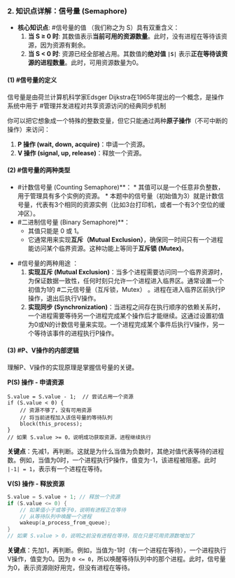### 2. 知识点详解：信号量 (Semaphore)

*   **核心知识点**: #信号量的值 （我们称之为 S）具有双重含义：
    1.  **当 S ≥ 0 时**: 其数值表示**当前可用的资源数量**。此时，没有进程在等待该资源，因为资源有剩余。
    2.  **当 S < 0 时**: 资源已经全部被占用。其数值的**绝对值 `|S|`** 表示**正在等待该资源的进程数量**。此时，可用资源数量为0。

#### (1)  #信号量的定义 

信号量是由荷兰计算机科学家Edsger Dijkstra在1965年提出的一个概念，是操作系统中用于 #管理并发进程对共享资源访问的经典同步机制

你可以把它想象成一个特殊的整数变量，但它只能通过两种**原子操作**（不可中断的操作）来访问：

1.  **P 操作 (wait, down, acquire)**：申请一个资源。
2.  **V 操作 (signal, up, release)**：释放一个资源。

#### (2) #信号量的两种类型

*    #计数信号量 (Counting Semaphore)**：
    *   其值可以是一个任意非负整数，用于管理具有多个实例的资源。
    *   本题中的信号量（初始值为3）就是计数信号量，代表有3个相同的资源实例（比如3台打印机，或者一个有3个空位的缓冲区）。
*   #二进制信号量 (Binary Semaphore)**：
    *   其值只能是 0 或 1。
    *   它通常用来实现**互斥（Mutual Exclusion）**，确保同一时间只有一个进程能访问某个临界资源。这种功能上等同于**互斥锁 (Mutex)**。
- #信号量的两种用途 ：
	1.  **实现互斥 (Mutual Exclusion)**：当多个进程需要访问同一个临界资源时，为保证数据一致性，任何时刻只允许一个进程进入临界区。通常设置一个初值为1的 #二元信号量（互斥锁，Mutex） 。进程在进入临界区前执行P操作，退出后执行V操作。
	2.  **实现同步 (Synchronization)**：当进程之间存在执行顺序的依赖关系时，一个进程需要等待另一个进程完成某个操作后才能继续。这通过设置初值为0或N的计数信号量来实现。一个进程完成某个事件后执行V操作，另一个等待该事件的进程执行P操作。


#### (3) #P、V操作的内部逻辑

理解P、V操作的实现原理是掌握信号量的关键。

**P(S) 操作 - 申请资源**
```
S.value = S.value - 1;  // 尝试占用一个资源
if (S.value < 0) {
    // 资源不够了，没有可用资源
    // 将当前进程加入该信号量的等待队列
    block(this_process);
}
// 如果 S.value >= 0，说明成功获取资源，进程继续执行
```
**关键点**：先减1，再判断。这就是为什么当值为负数时，其绝对值代表等待的进程数。例如，当值为0时，一个进程执行P操作，值变为-1，该进程被阻塞。此时 `|-1| = 1`，表示有一个进程在等待。

**V(S) 操作 - 释放资源**
```c
S.value = S.value + 1; // 释放一个资源
if (S.value <= 0) {
    // 如果值小于或等于0，说明有进程正在等待
    // 从等待队列中唤醒一个进程
    wakeup(a_process_from_queue);
}
// 如果 S.value > 0，说明之前没有进程在等待，现在只是可用资源数增加了
```
**关键点**：先加1，再判断。例如，当值为-1时（有一个进程在等待），一个进程执行V操作，值变为0。因为 `0 <= 0`，所以唤醒等待队列中的那个进程。此时，信号量为0，表示资源刚好用完，但没有进程在等待。